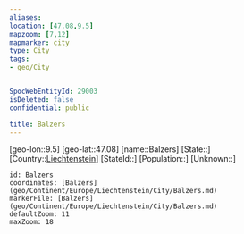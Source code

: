 ```yaml
---
aliases: 
location: [47.08,9.5]
mapzoom: [7,12] 
mapmarker: city 
type: City
tags:
- geo/City


SpocWebEntityId: 29003
isDeleted: false
confidential: public

title: Balzers
---
```

[geo-lon::9.5]
[geo-lat::47.08]
[name::Balzers]
[State::]
[Country::[Liechtenstein](geo/Continent/Europe/Liechtenstein.md)]
[StateId::]
[Population::]
[Unknown::]


```leaflet
id: Balzers
coordinates: [Balzers](geo/Continent/Europe/Liechtenstein/City/Balzers.md)
markerFile: [Balzers](geo/Continent/Europe/Liechtenstein/City/Balzers.md)
defaultZoom: 11 
maxZoom: 18
```


